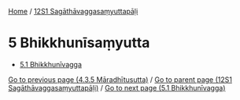 
[Home](/) / [12S1 Sagāthāvaggasaṃyuttapāḷi](/tipitaka/12S1.md)

# 5 Bhikkhunīsaṃyutta

* [5.1 Bhikkhunīvagga](/tipitaka/12S1/5/5.1.md)

[Go to previous page (4.3.5 Māradhītusutta)](/tipitaka/12S1/4/4.3/4.3.5.md) / [Go to parent page (12S1 Sagāthāvaggasaṃyuttapāḷi)](/tipitaka/12S1/0.md) / [Go to next page (5.1 Bhikkhunīvagga)](/tipitaka/12S1/5/5.1.md)


